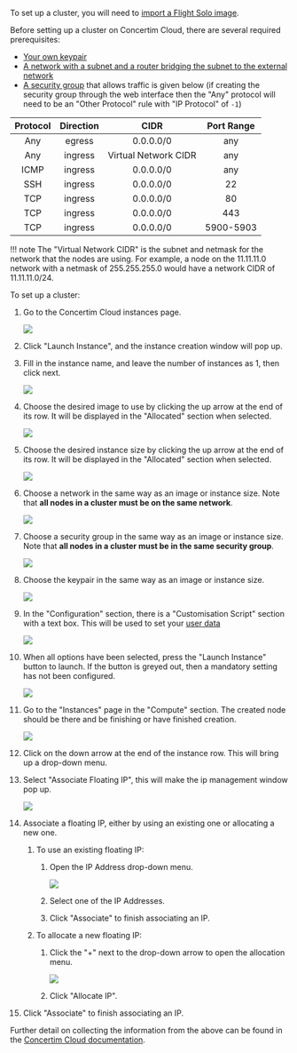 
To set up a cluster, you will need to [import a Flight Solo image](../get-solo/index.md).

Before setting up a cluster on Concertim Cloud, there are several required prerequisites:

- [Your own keypair](https://alces-cloud-docs.alces-flight.com/starter/key/)
- [A network with a subnet and a router bridging the subnet to the external network](https://alces-cloud-docs.alces-flight.com/networking/networks/)
- [A security group](https://alces-cloud-docs.alces-flight.com/networking/secgroups/) that allows traffic is given below (if creating the security group through the web interface then the "Any" protocol will need to be an "Other Protocol" rule with "IP Protocol" of `-1`)

| Protocol   |      Direction      |  CIDR | Port Range |
|:----------:|:-------------:|:------:|:------:|
| Any | egress | 0.0.0.0/0  | any |
| Any | ingress  |   Virtual Network CIDR | any|
| ICMP | ingress |  0.0.0.0/0 | any |
| SSH | ingress |  0.0.0.0/0 | 22 |
| TCP | ingress |  0.0.0.0/0 | 80 |
| TCP | ingress |  0.0.0.0/0 | 443 |
| TCP | ingress |  0.0.0.0/0 | 5900-5903 |

!!! note
    The "Virtual Network CIDR" is the subnet and netmask for the network that the nodes are using. For example, a node on the 11.11.11.0 network with a netmask of 255.255.255.0 would have a network CIDR of 11.11.11.0/24.

To set up a cluster:

1. Go to the Concertim Cloud instances page.

    ![](img/alces-cloud_instances.png)

1. Click "Launch Instance", and the instance creation window will pop up.

1. Fill in the instance name, and leave the number of instances as 1, then click next.

    ![](img/alces-cloud_instance_details.png)

1. Choose the desired image to use by clicking the up arrow at the end of its row. It will be displayed in the "Allocated" section when selected.

    ![](img/alces-cloud_instance_source.png)

1. Choose the desired instance size by clicking the up arrow at the end of its row. It will be displayed in the "Allocated" section when selected.

    ![](img/alces-cloud_instance_flavours.png)

1. Choose a network in the same way as an image or instance size. Note that **all nodes in a cluster must be on the same network**.

    ![](img/alces-cloud_instance_network.png)

1. Choose a security group in the same way as an image or instance size. Note that **all nodes in a cluster must be in the same security group**.

    ![](img/alces-cloud_instance_security.png)

1. Choose the keypair in the same way as an image or instance size.

    ![](img/alces-cloud_instance_keypair.png)

1. In the "Configuration" section, there is a "Customisation Script" section with a text box. This will be used to set your [user data](../understand-solo/user-data.md)

    ![](img/alces-cloud_instance_configuration.png)

1. When all options have been selected, press the "Launch Instance" button to launch. If the button is greyed out, then a mandatory setting has not been configured.

    ![](img/alces-cloud_instance_ready.png)

1. Go to the "Instances" page in the "Compute" section. The created node should be there and be finishing or have finished creation.

    ![](img/alces-cloud_associate_ip.png)


1. Click on the down arrow at the end of the instance row. This will bring up a drop-down menu.

1. Select "Associate Floating IP", this will make the ip management window pop up.

    ![](img/alces-cloud_manage_ips.png)

1. Associate a floating IP, either by using an existing one or allocating a new one.

    1. To use an existing floating IP:

        1. Open the IP Address drop-down menu.

            ![](img/alces-cloud_manage_ips_dropdown.png)

        1. Select one of the IP Addresses.

        1. Click "Associate" to finish associating an IP.

    1. To allocate a new floating IP:

        1. Click the "+" next to the drop-down arrow to open the allocation menu.

            ![](img/alces-cloud_manage_ips_new.png)

        1. Click "Allocate IP".

1. Click "Associate" to finish associating an IP.

Further detail on collecting the information from the above can be found in the [Concertim Cloud documentation](https://alces-cloud-docs.alces-flight.com/starter/instance/).
